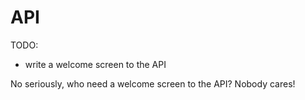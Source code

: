 # API
TODO:
- write a welcome screen to the API

No seriously, who need a welcome screen to the API? Nobody cares!